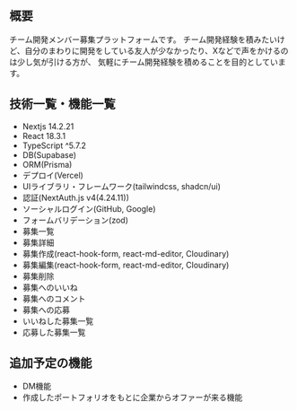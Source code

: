 ## 概要
チーム開発メンバー募集プラットフォームです。
チーム開発経験を積みたいけど、自分のまわりに開発をしている友人が少なかったり、Xなどで声をかけるのは少し気が引ける方が、
気軽にチーム開発経験を積めることを目的としています。

## 技術一覧・機能一覧
- Nextjs 14.2.21
- React 18.3.1
- TypeScript ^5.7.2
- DB(Supabase)
- ORM(Prisma)
- デプロイ(Vercel)
- UIライブラリ・フレームワーク(tailwindcss, shadcn/ui)
- 認証(NextAuth.js v4(4.24.11))
- ソーシャルログイン(GitHub, Google)
- フォームバリデーション(zod)
- 募集一覧
- 募集詳細
- 募集作成(react-hook-form, react-md-editor, Cloudinary)
- 募集編集(react-hook-form, react-md-editor, Cloudinary)
- 募集削除
- 募集へのいいね
- 募集へのコメント
- 募集への応募
- いいねした募集一覧
- 応募した募集一覧

## 追加予定の機能
- DM機能
- 作成したポートフォリオをもとに企業からオファーが来る機能

